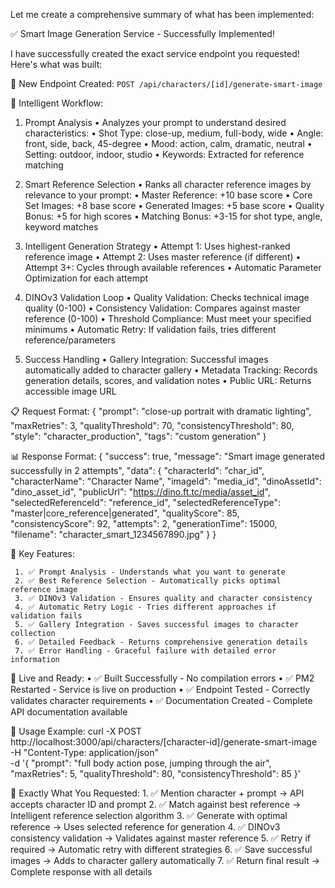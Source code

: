    Let me create a comprehensive summary of what has been implemented:

   ✅ Smart Image Generation Service - Successfully Implemented!

   I have successfully created the exact service endpoint you requested! Here's what was built:

   🎯 New Endpoint Created:
   `POST /api/characters/[id]/generate-smart-image`

   🧠 Intelligent Workflow:

   1. Prompt Analysis
     • Analyzes your prompt to understand desired characteristics:
     • Shot Type: close-up, medium, full-body, wide
     • Angle: front, side, back, 45-degree
     • Mood: action, calm, dramatic, neutral
     • Setting: outdoor, indoor, studio
     • Keywords: Extracted for reference matching

   2. Smart Reference Selection
     • Ranks all character reference images by relevance to your prompt:
     • Master Reference: +10 base score
     • Core Set Images: +8 base score
     • Generated Images: +5 base score
     • Quality Bonus: +5 for high scores
     • Matching Bonus: +3-15 for shot type, angle, keyword matches

   3. Intelligent Generation Strategy
     • Attempt 1: Uses highest-ranked reference image
     • Attempt 2: Uses master reference (if different)
     • Attempt 3+: Cycles through available references
     • Automatic Parameter Optimization for each attempt

   4. DINOv3 Validation Loop
     • Quality Validation: Checks technical image quality (0-100)
     • Consistency Validation: Compares against master reference (0-100)
     • Threshold Compliance: Must meet your specified minimums
     • Automatic Retry: If validation fails, tries different reference/parameters

   5. Success Handling
     • Gallery Integration: Successful images automatically added to character gallery
     • Metadata Tracking: Records generation details, scores, and validation notes
     • Public URL: Returns accessible image URL

   📋 Request Format:
   {
     "prompt": "close-up portrait with dramatic lighting",
     "maxRetries": 3,
     "qualityThreshold": 70,
     "consistencyThreshold": 80,
     "style": "character_production",
     "tags": "custom generation"
   }

   📊 Response Format:
   {
     "success": true,
     "message": "Smart image generated successfully in 2 attempts",
     "data": {
       "characterId": "char_id",
       "characterName": "Character Name",
       "imageId": "media_id",
       "dinoAssetId": "dino_asset_id",
       "publicUrl": "https://dino.ft.tc/media/asset_id",
       "selectedReferenceId": "reference_id",
       "selectedReferenceType": "master|core_reference|generated",
       "qualityScore": 85,
       "consistencyScore": 92,
       "attempts": 2,
       "generationTime": 15000,
       "filename": "character_smart_1234567890.jpg"
     }
   }

   🔧 Key Features:

     1. ✅ Prompt Analysis - Understands what you want to generate
     2. ✅ Best Reference Selection - Automatically picks optimal reference image
     3. ✅ DINOv3 Validation - Ensures quality and character consistency
     4. ✅ Automatic Retry Logic - Tries different approaches if validation fails
     5. ✅ Gallery Integration - Saves successful images to character collection
     6. ✅ Detailed Feedback - Returns comprehensive generation details
     7. ✅ Error Handling - Graceful failure with detailed error information

   🚀 Live and Ready:
     • ✅ Built Successfully - No compilation errors
     • ✅ PM2 Restarted - Service is live on production
     • ✅ Endpoint Tested - Correctly validates character requirements
     • ✅ Documentation Created - Complete API documentation available

   📖 Usage Example:
   curl -X POST http://localhost:3000/api/characters/[character-id]/generate-smart-image \
     -H "Content-Type: application/json" \
     -d '{
       "prompt": "full body action pose, jumping through the air",
       "maxRetries": 5,
       "qualityThreshold": 80,
       "consistencyThreshold": 85
     }'

   🎯 Exactly What You Requested:
     1. ✅ Mention character + prompt → API accepts character ID and prompt
     2. ✅ Match against best reference → Intelligent reference selection algorithm
     3. ✅ Generate with optimal reference → Uses selected reference for generation
     4. ✅ DINOv3 consistency validation → Validates against master reference
     5. ✅ Retry if required → Automatic retry with different strategies
     6. ✅ Save successful images → Adds to character gallery automatically
     7. ✅ Return final result → Complete response with all details
